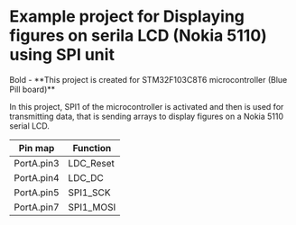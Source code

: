<h1> Example project for Displaying figures on serila LCD (Nokia 5110) using SPI unit </h1>
Bold - **This project is created for STM32F103C8T6 microcontroller (Blue Pill board)**

In this project, SPI1 of the microcontroller is activated and then is used for transmitting data, that is sending arrays to display figures on a Nokia 5110 serial LCD. 



| Pin map     | Function    |
| ----------- | ----------- |
| PortA.pin3  | LDC_Reset |
| PortA.pin4  | LDC_DC    |
| PortA.pin5  | SPI1_SCK  |
| PortA.pin7  | SPI1_MOSI |



